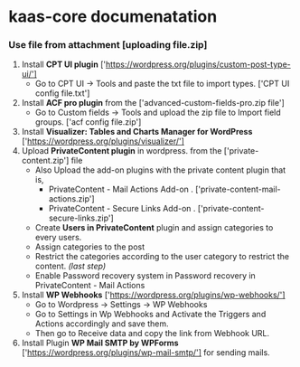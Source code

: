 # kaas-core documenatation


### Use file from attachment [uploading file.zip] ###

1. Install **CPT UI plugin** ['https://wordpress.org/plugins/custom-post-type-ui/']
    * Go to CPT UI -> Tools and paste the txt file to import types. ['CPT UI config file.txt']  
2. Install **ACF pro plugin** from the ['advanced-custom-fields-pro.zip file']
    * Go to Custom fields -> Tools and upload the zip file to Import field groups. ['acf config file.zip'] 
3. Install **Visualizer: Tables and Charts Manager for WordPress** ['https://wordpress.org/plugins/visualizer/'] 
4. Upload **PrivateContent plugin** in wordpress. from the ['private-content.zip'] file
    * Also Upload the add-on plugins with the private content plugin that is,
        * PrivateContent - Mail Actions Add-on . ['private-content-mail-actions.zip']
        * PrivateContent - Secure Links Add-on . ['private-content-secure-links.zip']
    * Create **Users in PrivateContent** plugin and assign categories to every users.
    * Assign categories to the post 
    * Restrict the categories according to the user category to restrict the content. *(last step)*
    * Enable Password recovery system in Password recovery in PrivateContent - Mail Actions
5. Install **WP Webhooks** ['https://wordpress.org/plugins/wp-webhooks/']
    * Go to Wordpress -> Settings -> WP Webhooks
    * Go to Settings in Wp Webhooks and Activate the Triggers and Actions accordingly and save them.
    * Then go to Receive data and copy the link from Webhook URL.
6. Install Plugin **WP Mail SMTP by WPForms** ['https://wordpress.org/plugins/wp-mail-smtp/'] for sending mails.

